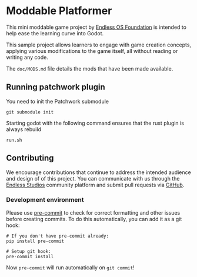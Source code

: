 # Moddable Platformer

This mini moddable game project by [Endless OS
Foundation](https://endlessos.org) is intended to help ease the learning curve
into Godot.

This sample project allows learners to engage with game creation concepts,
applying various modifications to the game itself, all without reading or
writing any code.

The `doc/MODS.md` file details the mods that have been made available.

## Running patchwork plugin

You need to init the Patchwork submodule

```
git submodule init
```

Starting godot with the following command ensures that the rust plugin is always rebuild

```
run.sh
```

## Contributing

We encourage contributions that continue to address the intended audience and
design of of this project. You can communicate with us through the [Endless
Studios](https://endlessstudios.com/studio/games/Moddable-Platformer) community
platform and submit pull requests via
[GitHub](https://github.com/endlessm/moddable-platformer).

### Development environment

Please use [pre-commit](https://pre-commit.com) to check for correct formatting
and other issues before creating commits. To do this automatically, you can add
it as a git hook:

```
# If you don't have pre-commit already:
pip install pre-commit

# Setup git hook:
pre-commit install
```

Now `pre-commit` will run automatically on `git commit`!
